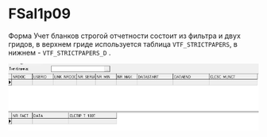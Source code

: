# FSal1p09

Форма Учет бланков строгой отчетности состоит из фильтра и двух гридов, в верхнем гриде используется таблица `VTF_STRICTPAPERS`, в нижнем - `VTF_STRICTPAPERS_D` .

![](../../../.gitbook/assets/fsal1p09.jpg)

